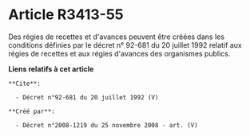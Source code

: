 # Article R3413-55

Des régies de recettes et d'avances peuvent être créées dans les conditions définies par le décret n° 92-681 du 20 juillet
1992 relatif aux régies de recettes et aux régies d'avances des organismes publics.

**Liens relatifs à cet article**

	**Cite**:

	  - Décret n°92-681 du 20 juillet 1992 (V)

	**Créé par**:

	  - Décret n°2008-1219 du 25 novembre 2008 - art. (V)
